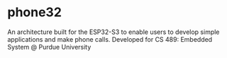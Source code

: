 # phone32
An architecture built for the ESP32-S3 to enable users to develop simple applications and make phone calls. Developed for CS 489: Embedded System @ Purdue University
